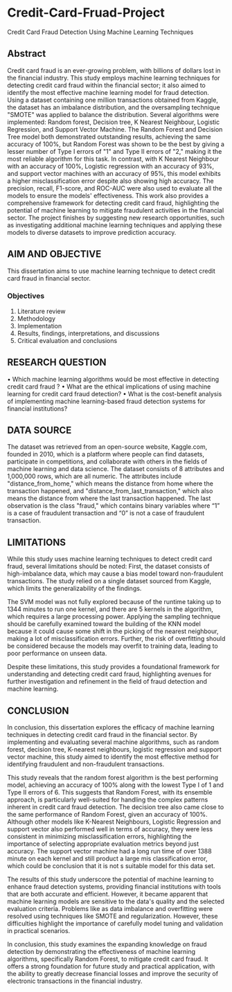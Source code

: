 # Credit-Card-Fruad-Project
Credit Card Fraud Detection Using Machine Learning Techniques

## Abstract

Credit card fraud is an ever-growing problem, with billions of dollars lost in the financial industry. This study employs machine learning techniques for detecting credit card fraud within the financial sector; it also aimed to identify the most effective machine learning model for fraud detection. Using a dataset containing one million transactions obtained from Kaggle, the dataset has an imbalance distribution, and the oversampling technique "SMOTE" was applied to balance the distribution. Several algorithms were implemented: Random forest, Decision tree, K Nearest Neighbour, Logistic Regression, and Support Vector Machine. The Random Forest and Decision Tree model both demonstrated outstanding results, achieving the same accuracy of 100%, but Random Forest was shown to be the best by giving a lesser number of Type I errors of "1" and Type II errors of "2,"  making it the most reliable algorithm for this task. In contrast, with K Nearest    Neighbour with an accuracy of 100%, Logistic regression with an accuracy of 93%, and support vector machines with an accuracy of 95%, this model exhibits a higher misclassification error despite also showing high accuracy. The precision, recall, F1-score, and ROC-AUC were also used to evaluate all the models to ensure the models' effectiveness. This work also provides a comprehensive framework for detecting credit card fraud, highlighting the potential of machine learning to mitigate fraudulent activities in the financial sector. The project finishes by suggesting new research opportunities, such as investigating additional machine learning techniques and applying these models to diverse datasets to improve prediction accuracy.

## AIM AND OBJECTIVE
This dissertation aims to use machine learning technique to detect credit card fraud in financial sector.

### Objectives
1.	Literature review
2.	Methodology
3.	Implementation
4.	Results, findings, interpretations, and discussions
5.	Critical evaluation and conclusions

## RESEARCH QUESTION
•	Which machine learning algorithms would be most effective in detecting credit card fraud ?
•	What are the ethical implications of using machine learning for credit card fraud detection?
•	What is the cost-benefit analysis of implementing machine learning-based fraud detection systems for financial institutions?


## DATA SOURCE

The dataset was retrieved from an open-source website, Kaggle.com, founded in 2010, which is a platform where people can find datasets, participate in competitions, and collaborate with others in the fields of machine learning and data science. The dataset consists of 8 attributes and 1,000,000 rows, which are all numeric. The attributes include "distance_from_home," which means the distance from home where the transaction happened, and "distance_from_last_transaction," which also means the distance from where the last transaction happened. The last observation is the class "fraud," which contains binary variables where “1” is a case of fraudulent transaction and “0” is not a case of fraudulent transaction.

## LIMITATIONS

While this study uses machine learning techniques to detect credit card fraud, several limitations should be noted: First, the dataset consists of high-imbalance data, which may cause a bias model toward non-fraudulent transactions. The study relied on a single dataset sourced from Kaggle, which limits the generalizability of the findings.

The SVM model was not fully explored because of the runtime taking up to 1344 minutes to run one kernel, and there are 5 kernels in the algorithm, which requires a large processing power. Applying the sampling technique should be carefully examined toward the building of the KNN model because it could cause some shift in the picking of the nearest neighbour, making a lot of misclassification errors. Further, the risk of overfitting should be considered because the models may overfit to training data, leading to poor performance on unseen data.

Despite these limitations, this study provides a foundational framework for understanding and detecting credit card fraud, highlighting avenues for further investigation and refinement in the field of fraud detection and machine learning.

## CONCLUSION
In conclusion, this dissertation explores the efficacy of machine learning techniques in detecting credit card fraud in the financial sector. By implementing and evaluating several machine algorithms, such as random forest, decision tree, K-nearest neighbours, logistic regression and support vector machine, this study aimed to identify the most effective method for identifying fraudulent and non-fraudulent transactions.

This study reveals that the random forest algorithm is the best performing model, achieving an accuracy of 100% along with the lowest Type I of 1 and Type II errors of 6. This suggests that Random Forest, with its ensemble approach, is particularly well-suited for handling the complex patterns inherent in credit card fraud detection. The decision tree also came close to the same performance of Random Forest, given an accuracy of 100%. Although other models like K-Nearest Neighbours, Logistic Regression and support vector also performed well in terms of accuracy, they were less consistent in minimizing misclassification errors, highlighting the importance of selecting appropriate evaluation metrics beyond just accuracy. The support vector machine had a long run time of over 1388 minute on each kernel and still product a large mis classification error, which could be conclusion that it is not s suitable model for this data set.

The results of this study underscore the potential of machine learning to enhance fraud detection systems, providing financial institutions with tools that are both accurate and efficient. However, it became apparent that machine learning models are sensitive to the data's quality and the selected evaluation criteria. Problems like as data imbalance and overfitting were resolved using techniques like SMOTE and regularization. However, these difficulties highlight the importance of carefully model tuning and validation in practical scenarios.

In conclusion, this study examines the expanding knowledge on fraud detection by demonstrating the effectiveness of machine learning algorithms, specifically Random Forest, to mitigate credit card fraud. It offers a strong foundation for future study and practical application, with the ability to greatly decrease financial losses and improve the security of electronic transactions in the financial industry.




   
